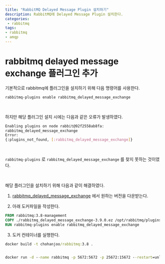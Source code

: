 ```yaml
---
title: "RabbitMQ Delayed Message Plugin 설치하기"
description: RabbitMQ에 Delayed Message Plugin 설치한다.
categories:
 - rabbitmq
tags:
- rabbitmq
- amqp
---
```


# rabbitmq delayed message exchange 플러그인 추가

기본적으로 rabbitmq에 플러그인을 설치하기 위해 다음 명령어를 사용한다.

```bash
rabbitmq-plugins enable rabbitmq_delayed_message_exchange
```

<br/>

하지만 해당 플러그인 설치 시에는 다음과 같은 오류가 발생하였다.

```bash
Enabling plugins on node rabbit@92f2558ab8fa:
rabbitmq_delayed_message_exchange
Error:
{:plugins_not_found, [:rabbitmq_delayed_message_exchange]}
```

<br/>

`rabbitmq-plugins` 로 `rabbitmq_delayed_message_exchange` 를 찾지 못하는 것이였다.

<br/>

해당 플러그인을 설치하기 위해 다음과 같이 해결하였다.

1. [rabbitmq_delayed_message_exchange](https://github.com/rabbitmq/rabbitmq-delayed-message-exchange/releases) 에서 원하는 버전을 다운받는다.

2. 아래 도커파일을 작성한다.

```dockerfile
FROM rabbitmq:3.8-management
COPY ./rabbitmq_delayed_message_exchange-3.9.0.ez /opt/rabbitmq/plugins/
RUN rabbitmq-plugins enable rabbitmq_delayed_message_exchange
```

3. 도커 컨테이너를 실행한다.

```cmd
docker build -t chohanjoo/rabbitmq:3.8 .


docker run -d --name rabbitmq -p 5672:5672 -p 25672:15672 --restart=unless-stopped chohanjoo/rabbitmq:3.8
```

